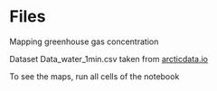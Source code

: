 # Files
Mapping greenhouse gas concentration

Dataset Data_water_1min.csv taken from [arcticdata.io](https://arcticdata.io/catalog/view/doi%3A10.18739%2FA2V97ZR7H)

To see the maps, run all cells of the notebook
